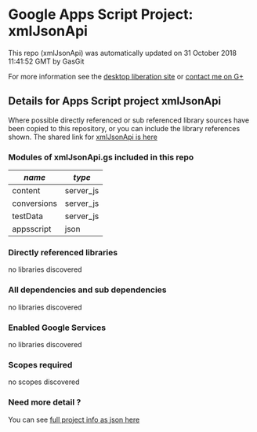 # Google Apps Script Project: xmlJsonApi
This repo (xmlJsonApi) was automatically updated on 31 October 2018 11:41:52 GMT by GasGit

For more information see the [desktop liberation site](https://ramblings.mcpher.com/drive-sdk-and-github/getting-your-apps-scripts-to-github/ "desktop liberation") or [contact me on G+](https://plus.google.com/+BruceMcpherson "Bruce McPherson - GDE")
## Details for Apps Script project xmlJsonApi
Where possible directly referenced or sub referenced library sources have been copied to this repository, or you can include the library references shown. 
The shared link for [xmlJsonApi is here](https://script.google.com/d/1ToyfKEt69Tt3OxfcPUyxZzk4sDaUUtgGT4IfzCu1fkJrp1PZz_Oh2PzT/edit?usp=sharing "open in the GAS IDE")

### Modules of xmlJsonApi.gs included in this repo
*name*|*type*
--- | --- 
content| server_js
conversions| server_js
testData| server_js
appsscript| json
### Directly referenced libraries
no libraries discovered
### All dependencies and sub dependencies
no libraries discovered
### Enabled Google Services
no libraries discovered
### Scopes required
no scopes discovered
### Need more detail ?
You can see [full project info as json here](info.json)
